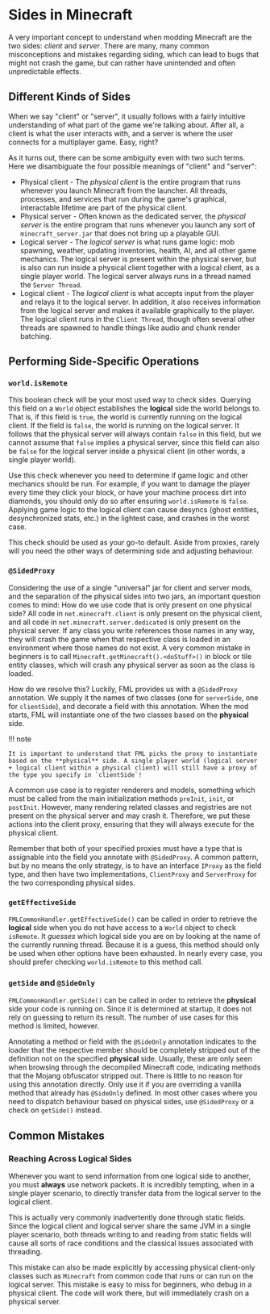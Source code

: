 Sides in Minecraft
===================

A very important concept to understand when modding Minecraft are the two sides: *client* and *server*. There are many, many common misconceptions and mistakes regarding siding, which can lead to bugs that might not crash the game, but can rather have unintended and often unpredictable effects.

Different Kinds of Sides
------------------------

When we say "client" or "server", it usually follows with a fairly intuitive understanding of what part of the game we're talking about. After all, a client is what the user interacts with, and a server is where the user connects for a multiplayer game. Easy, right?

As it turns out, there can be some ambiguity even with two such terms. Here we disambiguate the four possible meanings of "client" and "server":

* Physical client - The *physical client* is the entire program that runs whenever you launch Minecraft from the launcher. All threads, processes, and services that run during the game's graphical, interactable lifetime are part of the physical client.
* Physical server - Often known as the dedicated server, the *physical server* is the entire program that runs whenever you launch any sort of `minecraft_server.jar` that does not bring up a playable GUI.
* Logical server - The *logical server* is what runs game logic: mob spawning, weather, updating inventories, health, AI, and all other game mechanics. The logical server is present within the physical server, but is also can run inside a physical client together with a logical client, as a single player world. The logical server always runs in a thread named the `Server Thread`.
* Logical client - The *logical client* is what accepts input from the player and relays it to the logical server. In addition, it also receives information from the logical server and makes it available graphically to the player. The logical client runs in the `Client Thread`, though often several other threads are spawned to handle things like audio and chunk render batching.

Performing Side-Specific Operations
-----------------------------------

### `world.isRemote`

This boolean check will be your most used way to check sides. Querying this field on a `World` object establishes the  **logical** side the world belongs to. That is, if this field is `true`, the world is currently running on the logical client. If the field is `false`, the world is running on the logical server. It follows that the physical server will always contain `false` in this field, but we cannot assume that `false` implies a physical server, since this field can also be `false` for the logical server inside a physical client (in other words, a single player world).

Use this check whenever you need to determine if game logic and other mechanics should be run. For example, if you want to damage the player every time they click your block, or have your machine process dirt into diamonds, you should only do so after ensuring `world.isRemote` is `false`. Applying game logic to the logical client can cause desyncs (ghost entities, desynchronized stats, etc.) in the lightest case, and crashes in the worst case.

This check should be used as your go-to default. Aside from proxies, rarely will you need the other ways of determining side and adjusting behaviour.

### `@SidedProxy`

Considering the use of a single "universal" jar for client and server mods, and the separation of the physical sides into two jars, an important question comes to mind: How do we use code that is only present on one physical side? All code in `net.minecraft.client` is only present on the physical client, and all code in `net.minecraft.server.dedicated` is only present on the physical server. If any class you write references those names in any way, they will crash the game when that respective class is loaded in an environment where those names do not exist. A very common mistake in beginners is to call `Minecraft.getMinecraft().<doStuff>()` in block or tile entity classes, which will crash any physical server as soon as the class is loaded.

How do we resolve this? Luckily, FML provides us with a `@SidedProxy` annotation. We supply it the names of two classes (one for `serverSide`, one for `clientSide`), and decorate a field with this annotation. When the mod starts, FML will instantiate one of the two classes based on the **physical** side.

!!! note

    It is important to understand that FML picks the proxy to instantiate based on the **physical** side. A single player world (logical server + logical client within a physical client) will still have a proxy of the type you specify in `clientSide`!

A common use case is to register renderers and models, something which must be called from the main initialization methods `preInit`, `init`, or `postInit`. However, many rendering related classes and registries are not present on the physical server and may crash it. Therefore, we put these actions into the client proxy, ensuring that they will always execute for the physical client.

Remember that both of your specified proxies must have a type that is assignable into the field you annotate with `@SidedProxy`. A common pattern, but by no means the only strategy, is to have an interface `IProxy` as the field type, and then have two implementations, `ClientProxy` and `ServerProxy` for the two corresponding physical sides.

### `getEffectiveSide`

`FMLCommonHandler.getEffectiveSide()` can be called in order to retrieve the **logical** side when you do not have access to a `World` object to check `isRemote`. It *guesses* which logical side you are on by looking at the name of the currently running thread. Because it is a guess, this method should only be used when other options have been exhausted. In nearly every case, you should prefer checking `world.isRemote` to this method call.

### `getSide` and `@SideOnly`

`FMLCommonHandler.getSide()` can be called in order to retrieve the **physical** side your code is running on. Since it is determined at startup, it does not rely on guessing to return its result. The number of use cases for this method is limited, however.

Annotating a method or field with the `@SideOnly` annotation indicates to the loader that the respective member should be completely stripped out of the definition not on the specified **physical** side. Usually, these are only seen when browsing through the decompiled Minecraft code, indicating methods that the Mojang obfuscator stripped out. There is little to no reason for using this annotation directly. Only use it if you are overriding a vanilla method that already has `@SideOnly` defined. In most other cases where you need to dispatch behaviour based on physical sides, use `@SidedProxy` or a check on `getSide()` instead.

Common Mistakes
---------------

### Reaching Across Logical Sides

Whenever you want to send information from one logical side to another, you must **always** use network packets. It is incredibly tempting, when in a single player scenario, to directly transfer data from the logical server to the logical client.

This is actually very commonly inadvertently done through static fields. Since the logical client and logical server share the same JVM in a single player scenario, both threads writing to and reading from static fields will cause all sorts of race conditions and the classical issues associated with threading.

This mistake can also be made explicitly by accessing physical client-only classes such as `Minecraft` from common code that runs or can run on the logical server. This mistake is easy to miss for beginners, who debug in a physical client. The code will work there, but will immediately crash on a physical server.
